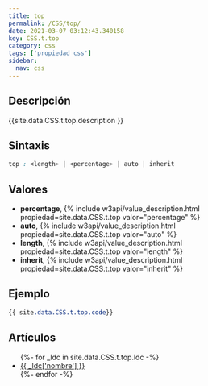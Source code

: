 ```yaml
---
title: top
permalink: /CSS/top/
date: 2021-03-07 03:12:43.340158
key: CSS.t.top
category: css
tags: ['propiedad css']
sidebar: 
  nav: css
---
```


## Descripción
{{site.data.CSS.t.top.description }}

## Sintaxis
~~~css
top : <length> | <percentage> | auto | inherit
~~~

## Valores
* **percentage**,  {% include w3api/value_description.html propiedad=site.data.CSS.t.top valor="percentage" %}
* **auto**,  {% include w3api/value_description.html propiedad=site.data.CSS.t.top valor="auto" %}
* **length**,  {% include w3api/value_description.html propiedad=site.data.CSS.t.top valor="length" %}
* **inherit**,  {% include w3api/value_description.html propiedad=site.data.CSS.t.top valor="inherit" %}

## Ejemplo
~~~css
{{ site.data.CSS.t.top.code}}
~~~

## Artículos
<ul>
{%- for _ldc in site.data.CSS.t.top.ldc -%}
   <li>
       <a href="{{_ldc['url'] }}">{{ _ldc['nombre'] }}</a>
   </li>
{%- endfor -%}
</ul>
